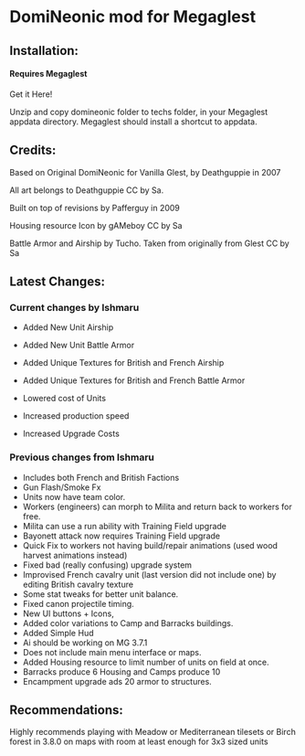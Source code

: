 # DomiNeonic mod for Megaglest


## Installation:
#### Requires Megaglest
<a herf ="http://www.megaglest.org">Get it Here!</a>

Unzip and copy domineonic folder to techs folder, in your Megaglest appdata directory. Megaglest should install a shortcut to appdata.



## Credits:


Based on Original DomiNeonic for Vanilla Glest, by Deathguppie in 2007

All art belongs to Deathguppie CC by Sa.

Built on top of revisions by Pafferguy in 2009

Housing resource Icon by gAMeboy CC by Sa

Battle Armor and Airship by Tucho. Taken from originally from Glest CC by Sa

## Latest Changes:

### Current changes by Ishmaru

* Added New Unit Airship
* Added New Unit Battle Armor
* Added Unique Textures for British and French Airship
* Added Unique Textures for British and French Battle Armor

* Lowered cost of Units
* Increased production speed
* Increased Upgrade Costs

### Previous changes from Ishmaru

* Includes both French and British Factions
* Gun Flash/Smoke Fx
* Units now have team color.
* Workers (engineers) can morph to Milita and return back to workers for free.
* Milita can use a run ability with Training Field upgrade
* Bayonett attack now requires Training Field upgrade
* Quick Fix to workers not having build/repair animations (used wood harvest animations instead)
* Fixed bad (really confusing) upgrade system
* Improvised French cavalry unit (last version did not include one) by editing British cavalry texture
* Some stat tweaks for better unit balance.
* Fixed canon projectile timing.
* New UI buttons + Icons,
* Added color variations to Camp and Barracks buildings.
* Added Simple Hud
* Ai should be working on MG 3.7.1
* Does not include main menu interface or maps.
* Added Housing resource to limit number of units on field at once.
* Barracks produce 6 Housing and Camps produce 10
* Encampment upgrade ads 20 armor to structures. 


## Recommendations:


Highly recommends playing with Meadow or Mediterranean tilesets or Birch forest in 3.8.0 on maps with room at least enough for 3x3 sized units
